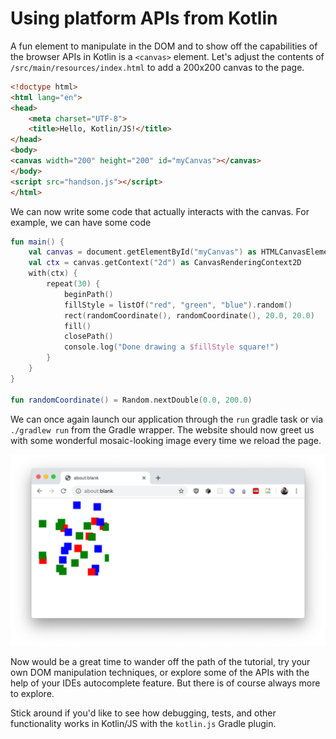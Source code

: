 # Using platform APIs from Kotlin

A fun element to manipulate in the DOM and to show off the capabilities of the browser APIs in Kotlin is a `<canvas>` element. Let's adjust the contents of `/src/main/resources/index.html` to add a 200x200 canvas to the page.

```html
<!doctype html>
<html lang="en">
<head>
    <meta charset="UTF-8">
    <title>Hello, Kotlin/JS!</title>
</head>
<body>
<canvas width="200" height="200" id="myCanvas"></canvas>
</body>
<script src="handson.js"></script>
</html>
```

We can now write some code that actually interacts with the canvas. For example, we can have some code 

```kotlin
fun main() {
    val canvas = document.getElementById("myCanvas") as HTMLCanvasElement
    val ctx = canvas.getContext("2d") as CanvasRenderingContext2D
    with(ctx) {
        repeat(30) {
            beginPath()
            fillStyle = listOf("red", "green", "blue").random()
            rect(randomCoordinate(), randomCoordinate(), 20.0, 20.0)
            fill()
            closePath()
            console.log("Done drawing a $fillStyle square!")
        }
    }
}

fun randomCoordinate() = Random.nextDouble(0.0, 200.0)
```

We can once again launch our application through the `run` gradle task or via `./gradlew run` from the Gradle wrapper. The website should now greet us with some wonderful mosaic-looking image every time we reload the page.

![img](./assets/img.png)

Now would be a great time to wander off the path of the tutorial, try your own DOM manipulation techniques, or explore some of the APIs with the help of your IDEs autocomplete feature. But there is of course always more to explore.

Stick around if you'd like to see how debugging, tests, and other functionality works in Kotlin/JS with the `kotlin.js` Gradle plugin.